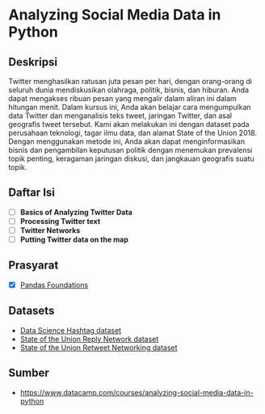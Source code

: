 # Analyzing Social Media Data in Python

## Deskripsi

Twitter menghasilkan ratusan juta pesan per hari, dengan orang-orang di seluruh dunia mendiskusikan olahraga, politik, bisnis, dan hiburan. Anda dapat mengakses ribuan pesan yang mengalir dalam aliran ini dalam hitungan menit. Dalam kursus ini, Anda akan belajar cara mengumpulkan data Twitter dan menganalisis teks tweet, jaringan Twitter, dan asal geografis tweet tersebut. Kami akan melakukan ini dengan dataset pada perusahaan teknologi, tagar ilmu data, dan alamat State of the Union 2018. Dengan menggunakan metode ini, Anda akan dapat menginformasikan bisnis dan pengambilan keputusan politik dengan menemukan prevalensi topik penting, keragaman jaringan diskusi, dan jangkauan geografis suatu topik.

## Daftar Isi

- [ ] **Basics of Analyzing Twitter Data**
- [ ] **Processing Twitter text**
- [ ] **Twitter Networks**
- [ ] **Putting Twitter data on the map**

## Prasyarat

- [x] [Pandas Foundations](https://github.com/tommypratama/datacamp/tree/master/Pandas%20Foundations)


## Datasets

* [Data Science Hashtag dataset](https://assets.datacamp.com/production/repositories/2161/datasets/43d85d27d293323c1a4effec25717d0c2eb43169/data-science-hashtags.csv)
* [State of the Union Reply Network dataset](https://assets.datacamp.com/production/repositories/2161/datasets/55860c218310485e9400997ae33aecd0e97f8b51/sotu2018-reply.csv)
* [State of the Union Retweet Networking dataset](https://assets.datacamp.com/production/repositories/2161/datasets/51e79668580cdb86969c2c625172eaed2ded684a/sotu2018-rt.csv)


## Sumber

* https://www.datacamp.com/courses/analyzing-social-media-data-in-python